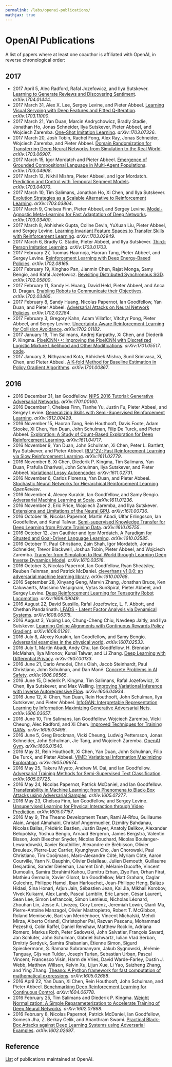```yaml
---
permalink: /labs/openai-publications/
mathjax: true
---
```

# OpenAI Publications

A list of papers where at least one coauthor is affiliated with OpenAI, in reverse chronological order:

## 2017

* 2017 April 5, Alec Radford, Rafal Jozefowicz, and Ilya Sutskever. [Learning to Generate Reviews and Discovering Sentiment](https://arxiv.org/abs/1704.01444). *arXiv:1704.01444*.
* 2017 March 31, Alex X. Lee, Sergey Levine, and Pieter Abbeel. [Learning Visual Servoing with Deep Features and Fitted Q-Iteration](https://arxiv.org/abs/1703.11000). *arXiv:1703.11000*.
* 2017 March 21, Yan Duan, Marcin Andrychowicz, Bradly Stadie, Jonathan Ho, Jonas Schneider, Ilya Sutskever, Pieter Abbeel, and Wojciech Zaremba. [One-Shot Imitation Learning](https://arxiv.org/abs/1703.07326). *arXiv:1703.07326*.
* 2017 March 20, Josh Tobin, Rachel Fong, Alex Ray, Jonas Schneider, Wojciech Zaremba, and Pieter Abbeel. [Domain Randomization for Transferring Deep Neural Networks from Simulation to the Real World](https://arxiv.org/abs/1703.06907). *arXiv:1703.06907*.
* 2017 March 15, Igor Mordatch and Pieter Abbeel. [Emergence of Grounded Compositional Language in Multi-Agent Populations](https://arxiv.org/abs/1703.04908). *arXiv:1703.04908*.
* 2017 March 12, Nikhil Mishra, Pieter Abbeel, and Igor Mordatch. [Prediction and Control with Temporal Segment Models](https://arxiv.org/abs/1703.04070). *arXiv:1703.04070*.
* 2017 March 10, Tim Salimans, Jonathan Ho, Xi Chen, and Ilya Sutskever. [Evolution Strategies as a Scalable Alternative to Reinforcement Learning](https://arxiv.org/abs/1703.03864). *arXiv:1703.03864*.
* 2017 March 9, Chelsea Finn, Pieter Abbeel, and Sergey Levine. [Model-Agnostic Meta-Learning for Fast Adaptation of Deep Networks](https://arxiv.org/abs/1703.03400). *arXiv:1703.03400*.
* 2017 March 8, Abhishek Gupta, Coline Devin, YuXuan Liu, Pieter Abbeel, and Sergey Levine. [Learning Invariant Feature Spaces to Transfer Skills with Reinforcement Learning](https://arxiv.org/abs/1703.02949). *arXiv:1703.02949*.
* 2017 March 6, Bradly C. Stadie, Pieter Abbeel, and Ilya Sutskever. [Third-Person Imitation Learning](https://arxiv.org/abs/1703.01703). *arXiv:1703.01703*.
* 2017 February 27, Tuomas Haarnoja, Haoran Tang, Pieter Abbeel, and Sergey Levine. [Reinforcement Learning with Deep Energy-Based Policies](https://arxiv.org/abs/1702.08165). *arXiv:1702.08165*.
* 2017 February 19, Xinghao Pan, Jianmin Chen, Rajat Monga, Samy Bengio, and Rafal Jozefowicz. [Revisiting Distributed Synchronous SGD](https://arxiv.org/abs/1702.05800). *arXiv:1702.05800*.
* 2017 February 11, Sandy H. Huang, David Held, Pieter Abbeel, and Anca D. Dragan. [Enabling Robots to Communicate their Objectives](https://arxiv.org/abs/1702.03465). *arXiv:1702.03465*.
* 2017 February 8, Sandy Huang, Nicolas Papernot, Ian Goodfellow, Yan Duan, and Pieter Abbeel. [Adversarial Attacks on Neural Network Policies](https://arxiv.org/abs/1702.02284). *arXiv:1702.02284*.
* 2017 February 3, Gregory Kahn, Adam Villaflor, Vitchyr Pong, Pieter Abbeel, and Sergey Levine. [Uncertainty-Aware Reinforcement Learning for Collision Avoidance](https://arxiv.org/abs/1702.01182). *arXiv:1702.01182*.
* 2017 January 19, Tim Salimans, Andrej Karpathy, Xi Chen, and Diederik P. Kingma. [PixelCNN++: Improving the PixelCNN with Discretized Logistic Mixture Likelihood and Other Modifications](https://arxiv.org/abs/1701.05517). *arXiv:1701.05517*. [code](https://github.com/openai/pixel-cnn).
* 2017 January 3, Nithyanand Kota, Abhishek Mishra, Sunil Srinivasa,  Xi,  Chen, and Pieter Abbeel. [A K-fold Method for Baseline Estimation in Policy Gradient Algorithms](https://arxiv.org/abs/1701.00867). *arXiv:1701.00867*.

## 2016

* 2016 December 31, Ian Goodfellow. [NIPS 2016 Tutorial: Generative Adversarial Networks](https://arxiv.org/abs/1701.00160). *arXiv:1701.00160*.
* 2016 December 1, Chelsea Finn, Tianhe Yu, Justin Fu, Pieter Abbeel, and Sergey Levine. [Generalizing Skills with Semi-Supervised Reinforcement Learning](https://arxiv.org/abs/1612.00429). *arXiv:1612.00429*.
* 2016 November 15, Haoran Tang, Rein Houthooft, Davis Foote, Adam Stooke, Xi Chen, Yan Duan, John Schulman, Filip De Turck, and Pieter Abbeel. [Exploration: A Study of Count-Based Exploration for Deep Reinforcement Learning](https://arxiv.org/abs/1611.04717). *arXiv:1611.04717*.
* 2016 November 9, Yan Duan, John Schulman, Xi Chen, Peter L. Bartlett, Ilya Sutskever, and Pieter Abbeel. [RL\\(^2\\): Fast Reinforcement Learning via Slow Reinforcement Learning](https://arxiv.org/abs/1611.02779). *arXiv:1611.02779*.
* 2016 November 8, Xi Chen, Diederik P. Kingma, Tim Salimans, Yan Duan, Prafulla Dhariwal, John Schulman, Ilya Sutskever, and Pieter Abbeel. [Variational Lossy Autoencoder](https://arxiv.org/abs/1611.02731). *arXiv:1611.02731*.
* 2016 November 6, Carlos Florensa, Yan Duan, and Pieter Abbeel. [Stochastic Neural Networks for Hierarchical Reinforcement Learning](https://openreview.net/forum?id=B1oK8aoxe). *OpenReview*.
* 2016 November 4, Alexey Kurakin, Ian Goodfellow, and Samy Bengio. [Adversarial Machine Learning at Scale](https://arxiv.org/abs/1611.01236). *arXiv:1611.01236*.
* 2016 November 2, Eric Price, Wojciech Zaremba, and Ilya Sutskever. [Extensions and Limitations of the Neural GPU](https://arxiv.org/abs/1611.00736). *arXiv:1611.00736*.
* 2016 October 18, Nicolas Papernot, Martín Abadi, Úlfar Erlingsson, Ian Goodfellow, and Kunal Talwar. [Semi-supervised Knowledge Transfer for Deep Learning from Private Training Data](https://arxiv.org/abs/1610.05755). *arXiv:1610.05755*.
* 2016 October 12, Jon Gauthier and Igor Mordatch. [A Paradigm for Situated and Goal-Driven Language Learning](https://arxiv.org/abs/1610.03585). *arXiv:1610.03585*.
* 2016 October 11, Paul Christiano, Zain Shah, Igor Mordatch, Jonas Schneider, Trevor Blackwell, Joshua Tobin, Pieter Abbeel, and Wojciech Zaremba. [Transfer from Simulation to Real World through Learning Deep Inverse Dynamics Model](https://arxiv.org/abs/1610.03518). *arXiv:1610.03518*.
* 2016 October 3, Nicolas Papernot, Ian Goodfellow, Ryan Sheatsley, Reuben Feinman, and Patrick McDaniel. [cleverhans v1.0.0: an adversarial machine learning library](https://arxiv.org/abs/1610.00768). *arXiv:1610.00768*.
* 2016 September 28, Xinyang Geng, Marvin Zhang, Jonathan Bruce, Ken Caluwaerts, Massimo Vespignani, Vytas SunSpiral, Pieter Abbeel, and Sergey Levine. [Deep Reinforcement Learning for Tensegrity Robot Locomotion](https://arxiv.org/abs/1609.09049). *arXiv:1609.09049*.
* 2016 August 22, David Sussillo, Rafal Jozefowicz, L. F. Abbott, and Chethan Pandarinath. [LFADS - Latent Factor Analysis via Dynamical Systems](https://arxiv.org/abs/1608.06315). *arXiv:1608.06315*.
* 2016 August 3, Yuping Luo, Chung-Cheng Chiu, Navdeep Jaitly, and Ilya Sutskever. [Learning Online Alignments with Continuous Rewards Policy Gradient](https://arxiv.org/abs/1608.01281). *arXiv:1608.01281*.
* 2016 July 8, Alexey Kurakin, Ian Goodfellow, and Samy Bengio. [Adversarial examples in the physical world](https://arxiv.org/abs/1607.02533). *arXiv:1607.02533*.
* 2016 July 1, Martín Abadi, Andy Chu, Ian Goodfellow, H. Brendan McMahan, Ilya Mironov, Kunal Talwar, and Li Zhang. [Deep Learning with Differential Privacy](https://arxiv.org/abs/1607.00133). *arXiv:1607.00133*.
* 2016 June 21, Dario Amodei, Chris Olah, Jacob Steinhardt, Paul Christiano, John Schulman, and Dan Mané. [Concrete Problems in AI Safety](https://arxiv.org/abs/1606.06565). *arXiv:1606.06565*.
* 2016 June 15, Diederik P. Kingma, Tim Salimans, Rafal Jozefowicz, Xi Chen, Ilya Sutskever, and Max Welling. [Improving Variational Inference with Inverse Autoregressive Flow](https://arxiv.org/abs/1606.04934). *arXiv:1606.04934*.
* 2016 June 12, Xi Chen, Yan Duan, Rein Houthooft, John Schulman, Ilya Sutskever, and Pieter Abbeel. [InfoGAN: Interpretable Representation Learning by Information Maximizing Generative Adversarial Nets](https://arxiv.org/abs/1606.03657). *arXiv:1606.03657*.
* 2016 June 10, Tim Salimans, Ian Goodfellow, Wojciech Zaremba, Vicki Cheung, Alec Radford, and Xi Chen. [Improved Techniques for Training GANs](https://arxiv.org/abs/1606.03498). *arXiv:1606.03498*.
* 2016 June 5, Greg Brockman, Vicki Cheung, Ludwig Pettersson, Jonas Schneider, John Schulman, Jie Tang, and Wojciech Zaremba. [OpenAI Gym](https://arxiv.org/abs/1606.01540). *arXiv:1606.01540*.
* 2016 May 31, Rein Houthooft, Xi Chen, Yan Duan, John Schulman, Filip De Turck, and Pieter Abbeel. [VIME: Variational Information Maximizing Exploration](https://arxiv.org/abs/1605.09674). *arXiv:1605.09674*.
* 2016 May 25, Takeru Miyato, Andrew M. Dai, and Ian Goodfellow. [Adversarial Training Methods for Semi-Supervised Text Classification](https://arxiv.org/abs/1605.07725). *arXiv:1605.07725*.
* 2016 May 24, Nicolas Papernot, Patrick McDaniel, and Ian Goodfellow. [Transferability in Machine Learning: from Phenomena to Black-Box Attacks using Adversarial Samples](https://arxiv.org/abs/1605.07277). *arXiv:1605.07277*.
* 2016 May 23, Chelsea Finn, Ian Goodfellow, and Sergey Levine. [Unsupervised Learning for Physical Interaction through Video Prediction](https://arxiv.org/abs/1605.07157). *arXiv:1605.07157*.
* 2016 May 9,  The Theano Development Team, Rami Al-Rfou, Guillaume Alain, Amjad Almahairi, Christof Angermueller, Dzmitry Bahdanau, Nicolas Ballas, Frédéric Bastien, Justin Bayer, Anatoly Belikov, Alexander Belopolsky, Yoshua Bengio, Arnaud Bergeron, James Bergstra, Valentin Bisson, Josh Bleecher Snyder, Nicolas Bouchard, Nicolas Boulanger-Lewandowski, Xavier Bouthillier, Alexandre de Brébisson, Olivier Breuleux, Pierre-Luc Carrier, Kyunghyun Cho, Jan Chorowski, Paul Christiano, Tim Cooijmans, Marc-Alexandre Côté, Myriam Côté, Aaron Courville, Yann N. Dauphin, Olivier Delalleau, Julien Demouth, Guillaume Desjardins, Sander Dieleman, Laurent Dinh, Mélanie Ducoffe, Vincent Dumoulin, Samira Ebrahimi Kahou, Dumitru Erhan, Ziye Fan, Orhan Firat, Mathieu Germain, Xavier Glorot, Ian Goodfellow, Matt Graham, Caglar Gulcehre, Philippe Hamel, Iban Harlouchet, Jean-Philippe Heng, Balázs Hidasi, Sina Honari, Arjun Jain, Sébastien Jean, Kai Jia, Mikhail Korobov, Vivek Kulkarni, Alex Lamb, Pascal Lamblin, Eric Larsen, César Laurent, Sean Lee, Simon Lefrancois, Simon Lemieux, Nicholas Léonard, Zhouhan Lin, Jesse A. Livezey, Cory Lorenz, Jeremiah Lowin, Qianli Ma, Pierre-Antoine Manzagol, Olivier Mastropietro, Robert T. McGibbon, Roland Memisevic, Bart van Merriënboer, Vincent Michalski, Mehdi Mirza, Alberto Orlandi, Christopher Pal, Razvan Pascanu, Mohammad Pezeshki, Colin Raffel, Daniel Renshaw, Matthew Rocklin, Adriana Romero, Markus Roth, Peter Sadowski, John Salvatier, François Savard, Jan Schlüter, John Schulman, Gabriel Schwartz, Iulian Vlad Serban, Dmitriy Serdyuk, Samira Shabanian, Étienne Simon, Sigurd Spieckermann, S. Ramana Subramanyam, Jakub Sygnowski, Jérémie Tanguay, Gijs van Tulder, Joseph Turian, Sebastian Urban, Pascal Vincent, Francesco Visin, Harm de Vries, David Warde-Farley, Dustin J. Webb, Matthew Willson, Kelvin Xu, Lijun Xue, Li Yao, Saizheng Zhang, and Ying Zhang. [Theano: A Python framework for fast computation of mathematical expressions](https://arxiv.org/abs/1605.02688). *arXiv:1605.02688*.
* 2016 April 22, Yan Duan, Xi Chen, Rein Houthooft, John Schulman, and Pieter Abbeel. [Benchmarking Deep Reinforcement Learning for Continuous Control](https://arxiv.org/abs/1604.06778). *arXiv:1604.06778*.
* 2016 February 25, Tim Salimans and Diederik P. Kingma. [Weight Normalization: A Simple Reparameterization to Accelerate Training
  of Deep Neural Networks](https://arxiv.org/abs/1602.07868). *arXiv:1602.07868*.
* 2016 February 8, Nicolas Papernot, Patrick McDaniel, Ian Goodfellow, Somesh Jha, Z. Berkay Celik, and Ananthram Swami. [Practical Black-Box Attacks against Deep Learning Systems using Adversarial Examples](https://arxiv.org/abs/1602.02697). *arXiv:1602.02697*.

## Reference

[List](https://openai.com/research/#publications) of publications maintained at OpenAI.
